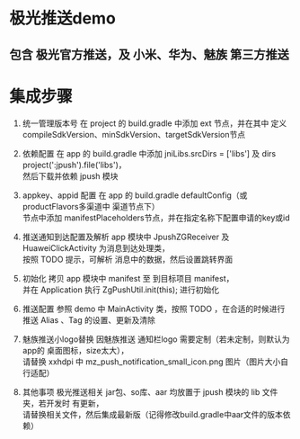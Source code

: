 #  极光推送demo
##	包含 极光官方推送，及 小米、华为、魅族 第三方推送
	
#  集成步骤  

1. 统一管理版本号
	在 project 的 build.gradle 中添加 ext 节点，并在其中 定义 compileSdkVersion、minSdkVersion、targetSdkVersion节点  
	
2. 依赖配置
	在 app 的 build.gradle 中添加 jniLibs.srcDirs = ['libs'] 及 dirs project(':jpush').file('libs')，  
	然后下载并依赖 jpush 模块  
	
3. appkey、appid 配置
	在 app 的 build.gradle defaultConfig（或 productFlavors多渠道中 渠道节点下）  
	节点中添加 manifestPlaceholders节点，并在指定名称下配置申请的key或id  
	
4. 推送通知到达配置及解析
	app 模块中 JpushZGReceiver 及 HuaweiClickActivity 为消息到达处理类，  
	按照 TODO 提示，可解析 消息中的数据，然后设置跳转界面  
	
5. 初始化
	拷贝 app 模块中 manifest <!--推送专用 start--> 至 <!--推送专用 end--> 到目标项目 manifest，  
	并在 Application 执行 ZgPushUtil.init(this); 进行初始化  
	
6. 推送配置	
	参照 demo 中 MainActivity 类，按照 TODO ，在合适的时候进行 推送 Alias 、Tag 的设置、更新及清除  
	
7. 魅族推送小logo替换
	因魅族推送 通知栏logo 需要定制（若未定制，则默认为app的 桌面图标，size太大），  
	请替换 xxhdpi 中 mz_push_notification_small_icon.png 图片（图片大小自行适配）  
	
8. 其他事项
	极光推送相关 jar包、so库、aar 均放置于 jpush 模块的 lib 文件夹，若开发时 有更新，  
	请替换相关文件，然后集成最新版（记得修改build.gradle中aar文件的版本依赖）  
	
		